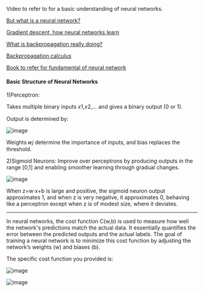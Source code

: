 Video to refer to for a basic understanding of neural networks.

[But what is a neural network?](https://www.youtube.com/watch?v=aircAruvnKk&list=PLZHQObOWTQDNU6R1_67000Dx_ZCJB-3pi&index=1)


[Gradient descent, how neural networks learn](https://www.youtube.com/watch?v=IHZwWFHWa-w&list=PLZHQObOWTQDNU6R1_67000Dx_ZCJB-3pi&index=2)


[What is backpropagation really doing?](https://www.youtube.com/watch?v=Ilg3gGewQ5U&list=PLZHQObOWTQDNU6R1_67000Dx_ZCJB-3pi&index=3)


[Backpropagation calculus](https://www.youtube.com/watch?v=tIeHLnjs5U8&list=PLZHQObOWTQDNU6R1_67000Dx_ZCJB-3pi&index=4)

[Book to refer for fundamental of neural network](http://neuralnetworksanddeeplearning.com/about.html)


#### Basic Structure of Neural Networks

1)Perceptron:

Takes multiple binary inputs 𝑥1,𝑥2,… and gives a binary output (0 or 1).

Output is determined by: 

![image](https://github.com/user-attachments/assets/a277f2df-9786-40c3-9b8b-e1007d8fb33a)

Weights 𝑤𝑗 determine the importance of inputs, and bias replaces the threshold.

2)Sigmoid Neurons: Improve over perceptrons by producing outputs in the range [0,1] and enabling smoother learning through gradual changes.

![image](https://github.com/user-attachments/assets/530a67f9-bbc6-4dc2-b014-a1d37f2bd5e1)

When z=w⋅x+b is large and positive, the sigmoid neuron output approximates 1, and when z is very negative, it approximates 0, behaving like a perceptron except when z is of modest size, where it deviates.

---
In neural networks, the cost function C(w,b) is used to measure how well the network's predictions match the actual data. It essentially quantifies the error between the predicted outputs and the actual labels. The goal of training a neural network is to minimize this cost function by adjusting the network’s weights (w) and biases (b).

The specific cost function you provided is:

![image](https://github.com/user-attachments/assets/24c9e56e-d8b8-4a47-a9f9-13b585926302)

![image](https://github.com/user-attachments/assets/225f4853-a652-4acf-8324-7af32336f807)
